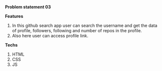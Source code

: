 **Problem statement 03**

**Features**

1. In this github search app user can search the username and get the data of profile, followers, following and number of repos in the profile.
2. Also here user can access profile link.

**Techs**

1. HTML
2. CSS
3. JS
